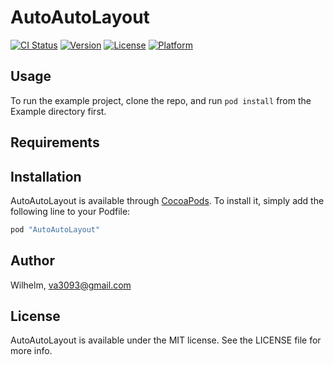 # AutoAutoLayout

[![CI Status](http://img.shields.io/travis/Wilhelm/AutoAutoLayout.svg?style=flat)](https://travis-ci.org/Wilhelm/AutoAutoLayout)
[![Version](https://img.shields.io/cocoapods/v/AutoAutoLayout.svg?style=flat)](http://cocoapods.org/pods/AutoAutoLayout)
[![License](https://img.shields.io/cocoapods/l/AutoAutoLayout.svg?style=flat)](http://cocoapods.org/pods/AutoAutoLayout)
[![Platform](https://img.shields.io/cocoapods/p/AutoAutoLayout.svg?style=flat)](http://cocoapods.org/pods/AutoAutoLayout)

## Usage

To run the example project, clone the repo, and run `pod install` from the Example directory first.

## Requirements

## Installation

AutoAutoLayout is available through [CocoaPods](http://cocoapods.org). To install
it, simply add the following line to your Podfile:

```ruby
pod "AutoAutoLayout"
```

## Author

Wilhelm, va3093@gmail.com

## License

AutoAutoLayout is available under the MIT license. See the LICENSE file for more info.
